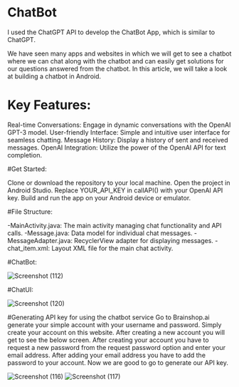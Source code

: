 # ChatBot
I used the ChatGPT API to develop the ChatBot App, which is similar to ChatGPT.

We have seen many apps and websites in which we will get to see a chatbot where we can chat along with the chatbot and can easily get solutions for our questions answered from the chatbot.
In this article, we will take a look at building a chatbot in Android. 

# Key Features:
Real-time Conversations: Engage in dynamic conversations with the OpenAI GPT-3 model.
User-friendly Interface: Simple and intuitive user interface for seamless chatting.
Message History: Display a history of sent and received messages.
OpenAI Integration: Utilize the power of the OpenAI API for text completion.

#Get Started:

Clone or download the repository to your local machine.
Open the project in Android Studio.
Replace YOUR_API_KEY in callAPI() with your OpenAI API key.
Build and run the app on your Android device or emulator.

#File Structure:

-MainActivity.java: The main activity managing chat functionality and API calls.
-Message.java: Data model for individual chat messages.
-MessageAdapter.java: RecyclerView adapter for displaying messages.
-chat_item.xml: Layout XML file for the main chat activity.

#ChatBot:

![Screenshot (112)](https://github.com/awaisiftikhar90/ChatBot/assets/43185991/442756e1-e03f-4e75-96ac-b79ac50080ac)



#ChatUI:

![Screenshot (120)](https://github.com/awaisiftikhar90/ChatBot/assets/43185991/7fb59c2b-7b5f-4191-bbe1-873a39bac520)



#Generating API key for using the chatbot service
Go to Brainshop.ai generate your simple account with your username and password. Simply create your account on this website. After creating a new account you will get to see the below screen. After creating your account you have to request a new password from the request password option and enter your email address. After adding your email address you have to add the password to your account. Now we are good to go to generate our API key. 

![Screenshot (116)](https://github.com/awaisiftikhar90/ChatBot/assets/43185991/123cebac-6750-4923-9d70-7f45ecaa0a10)
![Screenshot (117)](https://github.com/awaisiftikhar90/ChatBot/assets/43185991/bd8c23d8-6600-4b55-93d8-4b03a519016a)
